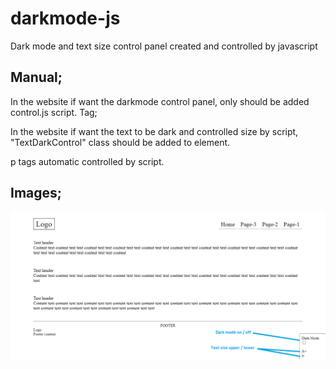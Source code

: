 # darkmode-js
Dark mode and text size control panel created and controlled by javascript

## Manual;
In the website if want the darkmode control panel, only should be added control.js script. Tag;
> <script type="text/javascript" src="control.js"></script>

In the website if want the text to be dark and controlled size by script, "TextDarkControl" class should be added to element.

p tags automatic controlled by script.

## Images;

![Guide image](https://github.com/emirhanyener/darkmode-js/blob/main/Images/Guide1.png)
